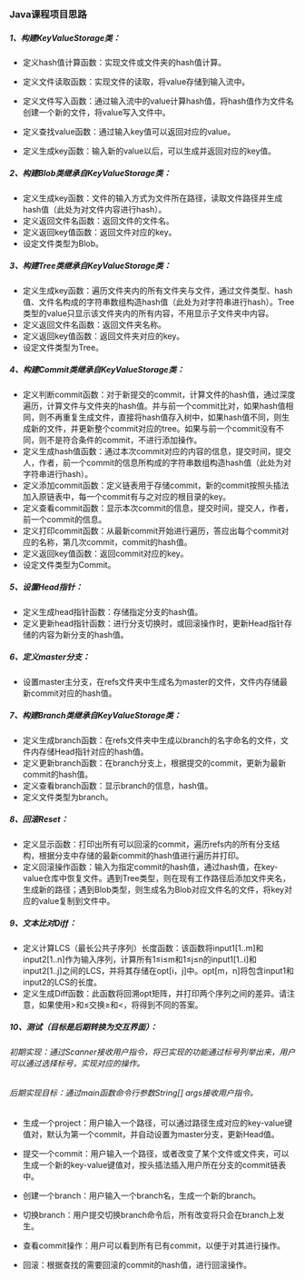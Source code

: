 ### Java课程项目思路

##### 1、构建KeyValueStorage类：

- 定义hash值计算函数：实现文件或文件夹的hash值计算。

- 定义文件读取函数：实现文件的读取，将value存储到输入流中。

- 定义文件写入函数：通过输入流中的value计算hash值，将hash值作为文件名创建一个新的文件，将value写入文件中。

- 定义查找value函数：通过输入key值可以返回对应的value。

- 定义生成key函数：输入新的value以后，可以生成并返回对应的key值。

##### 2、构建Blob类继承自KeyValueStorage类：

- 定义生成key函数：文件的输入方式为文件所在路径，读取文件路径并生成hash值（此处为对文件内容进行hash）。
- 定义返回文件名函数：返回文件的文件名。
- 定义返回key值函数：返回文件对应的key。
- 设定文件类型为Blob。

##### 3、构建Tree类继承自KeyValueStorage类：

- 定义生成key函数：遍历文件夹内的所有文件夹与文件，通过文件类型、hash值、文件名构成的字符串数组构造hash值（此处为对字符串进行hash）。Tree类型的value只显示该文件夹内的所有内容，不用显示子文件夹中内容。
- 定义返回文件名函数：返回文件夹名称。
- 定义返回key值函数：返回文件夹对应的key。
- 设定文件类型为Tree。

##### 4、构建Commit类继承自KeyValueStorage类：

- 定义判断commit函数：对于新提交的commit，计算文件的hash值，通过深度遍历，计算文件与文件夹的hash值。并与前一个commit比对，如果hash值相同，则不再重复生成文件，直接将hash值存入树中，如果hash值不同，则生成新的文件，并更新整个commit对应的tree。如果与前一个commit没有不同，则不是符合条件的commit，不进行添加操作。
- 定义生成hash值函数：通过本次commit对应的内容的信息，提交时间，提交人，作者，前一个commit的信息所构成的字符串数组构造hash值（此处为对字符串进行hash）。
- 定义添加commit函数：定义链表用于存储commit，新的commit按照头插法加入原链表中，每一个commit有与之对应的根目录的key。
- 定义查看commit函数：显示本次commit的信息，提交时间，提交人，作者，前一个commit的信息。
- 定义打印commit函数：从最新commit开始进行遍历，答应出每个commit对应的名称，第几次commit，commit的hash值。
- 定义返回key值函数：返回commit对应的key。
- 设定文件类型为Commit。

##### 5、设置Head指针：

- 定义生成head指针函数：存储指定分支的hash值。
- 定义更新head指针函数：进行分支切换时，或回滚操作时，更新Head指针存储的内容为新分支的hash值。

##### 6、定义master分支：

- 设置master主分支，在refs文件夹中生成名为master的文件，文件内存储最新commit对应的hash值。

##### 7、构建Branch类继承自KeyValueStorage类：

- 定义生成branch函数：在refs文件夹中生成以branch的名字命名的文件，文件内存储Head指针对应的hash值。
- 定义更新branch函数：在branch分支上，根据提交的commit，更新为最新commit的hash值。
- 定义查看branch函数：显示branch的信息，hash值。
- 定义文件类型为branch。

##### 8、回滚Reset：

- 定义显示函数：打印出所有可以回滚的commit，遍历refs内的所有分支结构，根据分支中存储的最新commit的hash值进行遍历并打印。
- 定义回滚操作函数：输入为指定commit的hash值，通过hash值，在key-value仓库中恢复文件。遇到Tree类型，则在现有工作路径后添加文件夹名，生成新的路径；遇到Blob类型，则生成名为Blob对应文件名的文件，将key对应的value复制到文件中。

##### 9、文本比对Diff：

- 定义计算LCS（最长公共子序列）长度函数：该函数将input1[1..m]和input2[1..n]作为输入序列，计算所有1≤i≤m和1≤j≤n的input1[1..i]和input2[1..j]之间的LCS，并将其存储在opt[i，j]中。opt[m，n]将包含input1和input2的LCS的长度。
- 定义生成Diff函数：此函数将回溯opt矩阵，并打印两个序列之间的差异。请注意，如果使用>和≤交换≥和<，将得到不同的答案。

##### 10、测试（目标是后期转换为交互界面）：

###### 初期实现：通过Scanner接收用户指令，将已实现的功能通过标号列举出来，用户可以通过选择标号，实现对应的操作。

###### 后期实现目标：通过main函数命令行参数String[] args接收用户指令。

- 生成一个project：用户输入一个路径，可以通过路径生成对应的key-value键值对，默认为第一个commit，并自动设置为master分支，更新Head值。

- 提交一个commit：用户输入一个路径，或者改变了某个文件或文件夹，可以生成一个新的key-value键值对，按头插法插入用户所在分支的commit链表中。
- 创建一个branch：用户输入一个branch名，生成一个新的branch。
- 切换branch：用户提交切换branch命令后，所有改变将只会在branch上发生。
- 查看commit操作：用户可以看到所有已有commit，以便于对其进行操作。
- 回滚：根据查找的需要回滚的commit的hash值，进行回滚操作。